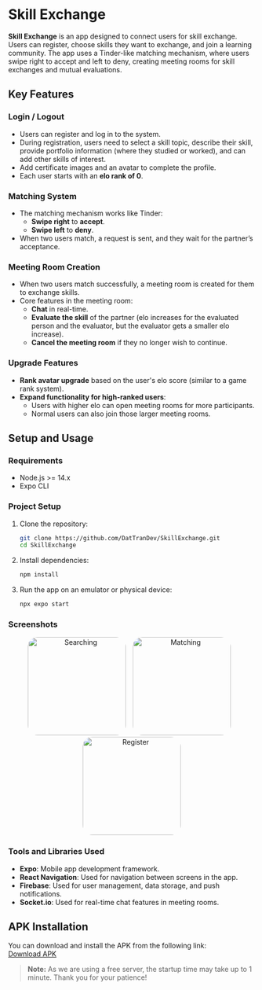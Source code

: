 # Skill Exchange

**Skill Exchange** is an app designed to connect users for skill exchange. Users can register, choose skills they want to exchange, and join a learning community. The app uses a Tinder-like matching mechanism, where users swipe right to accept and left to deny, creating meeting rooms for skill exchanges and mutual evaluations.

## Key Features

### Login / Logout
- Users can register and log in to the system.
- During registration, users need to select a skill topic, describe their skill, provide portfolio information (where they studied or worked), and can add other skills of interest.
- Add certificate images and an avatar to complete the profile.
- Each user starts with an **elo rank of 0**.

### Matching System
- The matching mechanism works like Tinder:
  - **Swipe right** to **accept**.
  - **Swipe left** to **deny**.
- When two users match, a request is sent, and they wait for the partner’s acceptance.

### Meeting Room Creation
- When two users match successfully, a meeting room is created for them to exchange skills.
- Core features in the meeting room:
  - **Chat** in real-time.
  - **Evaluate the skill** of the partner (elo increases for the evaluated person and the evaluator, but the evaluator gets a smaller elo increase).
  - **Cancel the meeting room** if they no longer wish to continue.

### Upgrade Features
- **Rank avatar upgrade** based on the user's elo score (similar to a game rank system).
- **Expand functionality for high-ranked users**:
  - Users with higher elo can open meeting rooms for more participants.
  - Normal users can also join those larger meeting rooms.

## Setup and Usage

### Requirements
- Node.js >= 14.x
- Expo CLI

### Project Setup

1. Clone the repository:
   ```bash
   git clone https://github.com/DatTranDev/SkillExchange.git
   cd SkillExchange
   ```

2. Install dependencies:
   ```bash
   npm install
   ```

3. Run the app on an emulator or physical device:
   ```bash
   npx expo start
   ```
### Screenshots
<p align="center">
  <img src="https://firebasestorage.googleapis.com/v0/b/expensetracker-214d3.appspot.com/o/searching.jpg?alt=media&token=e7f13f50-5260-4b70-9747-7515335e0889" alt="Searching" width="200" style="border-radius: 20px; margin-right: 10px;"/>
  <img src="https://firebasestorage.googleapis.com/v0/b/expensetracker-214d3.appspot.com/o/matching.jpg?alt=media&token=7efc59cd-0c41-49ad-a3c2-cc57dc05c5a5" alt="Matching" width="200" style="border-radius: 20px; margin-right: 10px;"/>
  <img src="https://firebasestorage.googleapis.com/v0/b/expensetracker-214d3.appspot.com/o/register.jpg?alt=media&token=1634eecb-2d4d-4853-b7ff-e34f8791ddd9" alt="Register" width="200" style="border-radius: 20px;"/>
</p>

### Tools and Libraries Used
- **Expo**: Mobile app development framework.
- **React Navigation**: Used for navigation between screens in the app.
- **Firebase**: Used for user management, data storage, and push notifications.
- **Socket.io**: Used for real-time chat features in meeting rooms.

## APK Installation
You can download and install the APK from the following link:  
[Download APK](https://drive.google.com/file/d/10HlYnMGxWLUxgg4enMO8mH3A1-xUr4h9/view)
> **Note:** As we are using a free server, the startup time may take up to 1 minute. Thank you for your patience!
